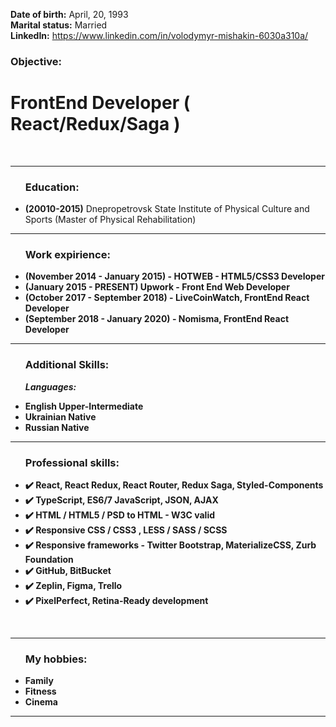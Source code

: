 <b>Date of birth:</b> April, 20, 1993<br>
<b>Marital status:</b> Married</b></br>
<b>LinkedIn:</b> https://www.linkedin.com/in/volodymyr-mishakin-6030a310a/<br>

<h3>Objective:</h3>
<h1>FrontEnd Developer ( React/Redux/Saga )</h1>

<br/>
<hr/>

<ul><h3>Education:</h3>

<li><b>(20010-2015)</b> Dnepropetrovsk State Institute of Physical Culture and Sports (Master of Physical Rehabilitation)<br></li></ul><hr>
<ul><h3>Work expirience:</h3>

<li><b>(November 2014 - January 2015) - HOTWEB - HTML5/CSS3 Developer<br></li>
<li><b>(January 2015 - PRESENT) Upwork - Front End Web Developer<br></li>
<li><b>(October 2017 - September 2018) - LiveCoinWatch, FrontEnd React Developer<br></li>
<li><b>(September 2018 - January 2020) - Nomisma, FrontEnd React Developer<br></li></ul><hr>


<ul><h3>Additional Skills:</h3>

<i>Languages:</i><br>

<li>English Upper-Intermediate</li>
<li>Ukrainian Native</li>
<li>Russian Native</li></ul><hr>

<ul><h3>Professional skills:</h3>
  
<li>✔️ React, React Redux, React Router, Redux Saga, Styled-Components</li>
<li>✔️ TypeScript, ES6/7 JavaScript, JSON, AJAX</li>
<li>✔️ HTML / HTML5 / PSD to HTML - W3C valid</li>
<li>✔️ Responsive CSS / CSS3 , LESS / SASS / SCSS</li>
<li>✔️ Responsive frameworks - Twitter Bootstrap, MaterializeCSS, Zurb Foundation</li>
<li>✔️ GitHub, BitBucket</li>
<li>✔️ Zeplin, Figma, Trello</li>
<li>✔️ PixelPerfect, Retina-Ready development</li></ul>

<br/><hr>

<ul><h3>My hobbies:</h3>
<li>Family</li>
<li>Fitness</li>
<li>Cinema</li></ul><hr>
